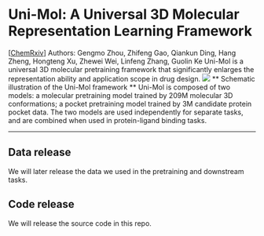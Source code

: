 # Uni-Mol: A Universal 3D Molecular Representation Learning Framework 
[[ChemRxiv](https://chemrxiv.org/engage/chemrxiv/article-details/628e5b4d5d948517f5ce6d72)] 
Authors: Gengmo Zhou, Zhifeng Gao, Qiankun Ding, Hang Zheng, Hongteng Xu, Zhewei Wei, Linfeng Zhang, Guolin Ke 
Uni-Mol is a universal 3D molecular pretraining framework that significantly enlarges the representation ability and application scope in drug design. 
![](https://cdn.nlark.com/yuque/0/2022/png/22931975/1653727970657-ad3e03aa-d789-4a86-9ed0-06e830f07015.png#clientId=u4d41bdf6-f72d-4&crop=0&crop=0&crop=1&crop=1&from=paste&id=u0b4eb0cc&margin=%5Bobject%20Object%5D&originHeight=1112&originWidth=2015&originalType=url&ratio=1&rotation=0&showTitle=false&status=done&style=none&taskId=uab32a03a-1cd6-4733-8907-69f02c50851&title=)
** Schematic illustration of the Uni-Mol framework **
Uni-Mol is composed of two models: a molecular pretraining model trained by 209M molecular 3D conformations; a pocket pretraining model trained by 3M candidate protein pocket data. The two models are used independently for separate tasks, and are combined when used in protein-ligand binding tasks. 

---

## Data release 
We will later release the data we used in the pretraining and downstream tasks. 
## Code release 
We will release the source code in this repo. 